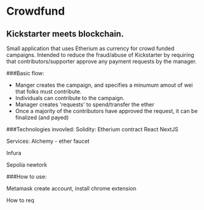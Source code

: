 # Crowdfund

## Kickstarter meets blockchain.
Small application that uses Etherium as currency for crowd funded campaigns. Intended to reduce the fraud/abuse of Kickstarter by requiring that contributors/supporter approve any payment requests by the manager.

###Basic flow:
* Manger creates the campaign, and specifies a minumum amout of wei that folks must contribute.
* Individuals can contribute to the campaign.
* Manager creates 'requests' to spend/transfer the ether
* Once a majority of the contributors have approved the request, it can be finalized (and payed)

###Technologies invovled:
Solidity: Etherium contract
React
NextJS

Services:
Alchemy - ether faucet

Infura


Sepolia newtork

###How to use:

Metamask
create account, install chrome extension

How to req

